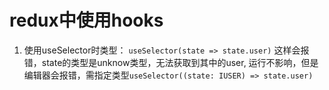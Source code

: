 # redux中使用hooks

1. 使用useSelector时类型：
`useSelector(state => state.user)` 这样会报错，state的类型是unknow类型，无法获取到其中的user, 运行不影响，但是编辑器会报错，需指定类型`useSelector((state: IUSER) => state.user)`
